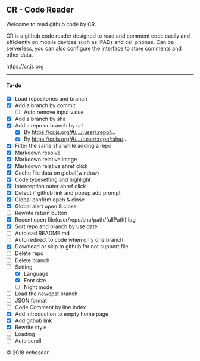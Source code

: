 ## CR - Code Reader

Welcome to read github code by CR.

CR is a github code reader designed to read and comment code easily and efficiently on mobile devices such as IPADs and cell phones. Can be serverless, you can also configure the interface to store comments and other data.

https://cr.js.org 

------------

#### To-do
- [x] Load repositories and branch
- [x] Add a branch by commit
  - [ ] Auto remove input value
- [x] Add a branch by sha
- [x] Add a repo or branch by url 
  - [x] By https://cr.js.org/#/.../:user/:repo/...
  - [x] By https://cr.js.org/#/.../:user/:repo/:sha/...
- [x] Filter the same sha while adding a repo
- [x] Markdown resolve
- [x] Markdown relative image
- [x] Markdown relative ahref click
- [x] Cache file data on global(window)
- [x] Code typesetting and highlight
- [x] Interception outer ahref click
- [x] Detect if github link and popup add prompt
- [x] Global confirm open & close
- [x] Global alert open & close
- [ ] Rewrite return button
- [x] Recent open file(user/repo/sha/path/fullPath) log
- [x] Sort repo and branch by use date
- [ ] Autoload README.md
- [ ] Auto redirect to code when only one branch
- [x] Download or skip to github for not support file 
- [ ] Delete repo
- [ ] Delete branch
- [ ] Setting  
  - [x] Language           
  - [x] Font size
  - [ ] Night mode
- [ ] Load the newepst branch
- [ ] JSON format
- [ ] Code Comment by line index
- [x] Add introduction to empty home page
- [x] Add github link
- [x] Rewrite style
- [ ] Loading
- [ ] Auto scroll

© 2018 echosoar
